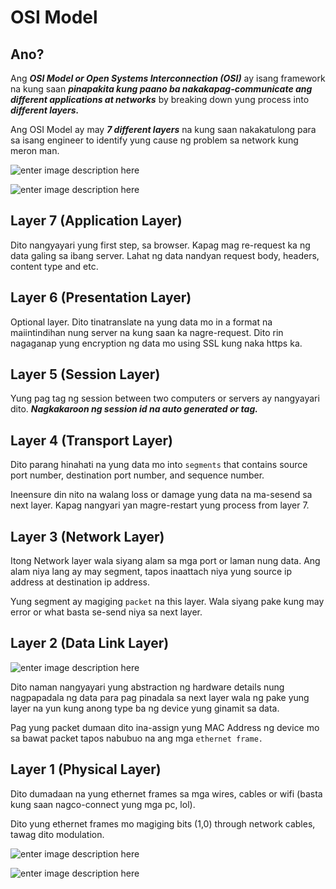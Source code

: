 
# OSI Model

## Ano?

Ang ***OSI Model or Open Systems Interconnection (OSI)*** ay isang framework na kung saan ***pinapakita kung paano ba nakakapag-communicate ang different applications at networks*** by breaking down yung process into ***different layers.***

Ang OSI Model ay may ***7 different layers*** na kung saan nakakatulong
para sa isang engineer to identify yung cause ng problem sa network
kung meron man.

![enter image description here](https://res.cloudinary.com/practicaldev/image/fetch/s--jmQCnO87--/c_limit,f_auto,fl_progressive,q_auto,w_880/https://dev-to-uploads.s3.amazonaws.com/i/tt6b2sau1mdcg73qt4iz.png)

![enter image description here](https://imgur.com/9Ia0oqq.png)

## Layer 7 (Application Layer)

Dito nangyayari yung first step, sa browser. Kapag mag re-request ka ng data galing sa ibang server. Lahat ng data nandyan request body, headers, content type and etc.

## Layer 6 (Presentation Layer)
Optional layer. Dito tinatranslate na yung data mo in a format na maiintindihan nung server na kung saan ka nagre-request. 
Dito rin nagaganap yung encryption ng data mo using SSL kung naka https ka.

## Layer 5 (Session Layer)
Yung pag tag ng session between two computers or servers ay nangyayari dito. ***Nagkakaroon ng session id na auto generated or tag.***

## Layer 4 (Transport Layer)
Dito parang hinahati na yung data mo into `segments` that contains
source port number, destination port number, and sequence number.

Ineensure din nito na walang loss or damage yung data na ma-sesend sa next layer. Kapag nangyari yan magre-restart yung process from layer 7.

## Layer 3 (Network Layer)
Itong Network layer wala siyang alam sa mga port or laman nung data.
Ang alam niya lang ay may segment, tapos inaattach niya yung source ip address at destination ip address.

Yung segment ay magiging `packet` na this layer. Wala siyang pake kung may error or what basta se-send niya sa next layer.

## Layer 2 (Data Link Layer)

![enter image description here](https://res.cloudinary.com/practicaldev/image/fetch/s---yjj0kAu--/c_limit,f_auto,fl_progressive,q_auto,w_880/https://dev-to-uploads.s3.amazonaws.com/i/b5ei5bvi5duzzr2pgrc5.png)

Dito naman nangyayari yung abstraction ng hardware details nung nagpapadala ng data para pag pinadala sa next layer wala ng pake yung layer na yun kung anong type ba ng device yung ginamit sa data.

Pag yung packet dumaan dito ina-assign yung MAC Address ng device mo sa bawat packet tapos nabubuo na ang mga `ethernet frame.`

## Layer 1 (Physical Layer)

Dito dumadaan na yung ethernet frames sa mga wires, cables or wifi (basta kung saan nagco-connect yung mga pc, lol).

Dito yung ethernet frames mo magiging bits (1,0) through network cables, tawag dito modulation.

![enter image description here](https://imgur.com/VNTsQCw.png)

![enter image description here](https://res.cloudinary.com/practicaldev/image/fetch/s--exAnpe7n--/c_limit,f_auto,fl_progressive,q_auto,w_880/https://dev-to-uploads.s3.amazonaws.com/i/g0zs09l4i6w1qfakhd7t.jpg)



